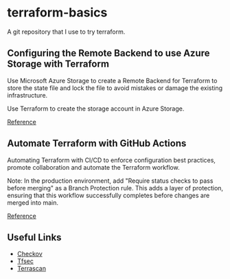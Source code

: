 # terraform-basics

A git repository that I use to try terraform.

## Configuring the Remote Backend to use Azure Storage with Terraform

Use Microsoft Azure Storage to create a Remote Backend for Terraform to store the state file and lock the file to avoid mistakes or damage the existing infrastructure.

Use Terraform to create the storage account in Azure Storage.

[Reference](https://developer.hashicorp.com/terraform/language/settings/backends/azurerm)

## Automate Terraform with GitHub Actions

Automating Terraform with CI/CD to enforce configuration best practices, promote collaboration and automate the Terraform workflow.

Note: In the production environment, add "Require status checks to pass before merging" as a Branch Protection rule. This adds a layer of protection, ensuring that this workflow successfully completes before changes are merged into main.

[Reference](https://developer.hashicorp.com/terraform/tutorials/automation/github-actions#github-actions)

## Useful Links

- [Checkov](https://www.checkov.io/4.Integrations/GitHub%20Actions.html)
- [Tfsec](https://github.com/marketplace/actions/run-tfsec-with-sarif-upload)
- [Terrascan](https://runterrascan.io/docs/integrations/cicd/)
